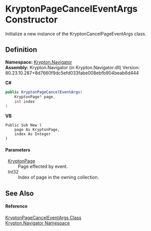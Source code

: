 # KryptonPageCancelEventArgs Constructor


Initialize a new instance of the KryptonCancelPageEventArgs class.



## Definition
**Namespace:** <a href="a21ac074-d119-3dc6-bd1c-d3a12c0128bc.md">Krypton.Navigator</a>  
**Assembly:** Krypton.Navigator (in Krypton.Navigator.dll) Version: 80.23.10.287+8d7660f9dc5efd033fabe008ebfb904beab6d444

**C#**
``` C#
public KryptonPageCancelEventArgs(
	KryptonPage? page,
	int index
)
```
**VB**
``` VB
Public Sub New ( 
	page As KryptonPage,
	index As Integer
)
```



#### Parameters
<dl><dt>  <a href="6152055e-8626-d35d-405b-6d965a03471a.md">KryptonPage</a></dt><dd>Page effected by event.</dd><dt>  Int32</dt><dd>Index of page in the owning collection.</dd></dl>

## See Also


#### Reference
<a href="9491af29-e175-1b03-a5ef-3252639e81e7.md">KryptonPageCancelEventArgs Class</a>  
<a href="a21ac074-d119-3dc6-bd1c-d3a12c0128bc.md">Krypton.Navigator Namespace</a>  

